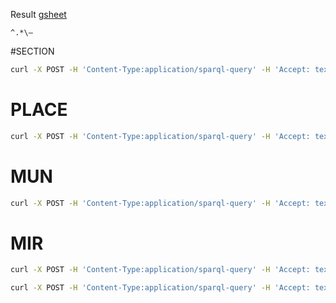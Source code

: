 Result [gsheet](https://drive.google.com/drive/u/1/folders/1pbrwJiWBRGKRlhIzsA1SwQSfmmsY1phA)

`^.*\– `

#SECTION 
```bash
curl -X POST -H 'Content-Type:application/sparql-query' -H 'Accept: text/csv' --data-binary '@dif_section.rq' 'https://elections.ontotext.com/repositories/elections' > data/dif_section.csv
```

# PLACE
```bash
curl -X POST -H 'Content-Type:application/sparql-query' -H 'Accept: text/csv' --data-binary '@dif_place.rq' 'https://elections.ontotext.com/repositories/elections' > data/dif_place.csv
```

# MUN
```bash
curl -X POST -H 'Content-Type:application/sparql-query' -H 'Accept: text/csv' --data-binary '@dif_mun.rq' 'https://elections.ontotext.com/repositories/elections' > data/dif_mun.csv
```

# MIR
```bash
curl -X POST -H 'Content-Type:application/sparql-query' -H 'Accept: text/csv' --data-binary '@dif_mir.rq' 'https://elections.ontotext.com/repositories/elections' > data/dif_mir.csv
```

```bash
curl -X POST -H 'Content-Type:application/sparql-query' -H 'Accept: text/csv' --data-binary '@dif_place.rq' 'https://elections.ontotext.com/repositories/elections' > data/dif_place.csv
```